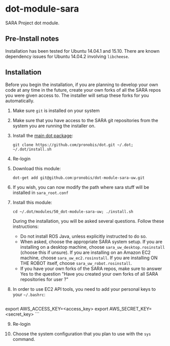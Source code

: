 # dot-module-sara
SARA Project dot module.

## Pre-Install notes

Installation has been tested for Ubuntu 14.04.1 and 15.10. There are known dependency issues for Ubuntu 14.04.2 involving `libcheese`.

## Installation

Before you begin the installation, if you are planning to develop your own code at any time in the future, create your own forks of all the SARA repos you were given access to. The installer will setup these forks for you automatically.

1. Make sure `git` is installed on your system

2. Make sure that you have access to the SARA git repositories from the system you are running the installer on.

3. Install the [main dot package](https://github.com/pronobis/dot):
    ```
    git clone https://github.com/pronobis/dot.git ~/.dot; ~/.dot/install.sh
    ```

4. Re-login

5. Download this module:
    ```
    dot-get add git@github.com:pronobis/dot-module-sara-uw.git
    ```

6. If you wish, you can now modify the path where sara stuff will be installed in `sara_root.conf`

7. Install this module:
    ```
    cd ~/.dot/modules/50_dot-module-sara-uw; ./install.sh
    ```
    During the installation, you will be asked several questions. Follow these instructions:
    - Do not install ROS Java, unless explicitly instructed to do so.
    - When asked, choose the appropriate SARA system setup. If you are installing on a desktop machine, choose `sara_uw_desktop.rosinstall` (choose this if unsure). If you are installing on an Amazon EC2 machine, choose `sara_uw_ec2.rosinstall`. If you are installing ON THE ROBOT itself, choose `sara_uw_robot.rosinstall`.
    - If you have your own forks of the SARA repos, make sure to answer Yes to the question "Have you created your own forks of all SARA repositories for user <your-github-username>?"

8. In order to use EC2 API tools, you need to add your personal keys to your `~/.bashrc`:
    ```
export AWS_ACCESS_KEY=<access_key>
export AWS_SECRET_KEY=<secret_key>
    ```

9. Re-login

10. Choose the system configuration that you plan to use with the `sys` command.
